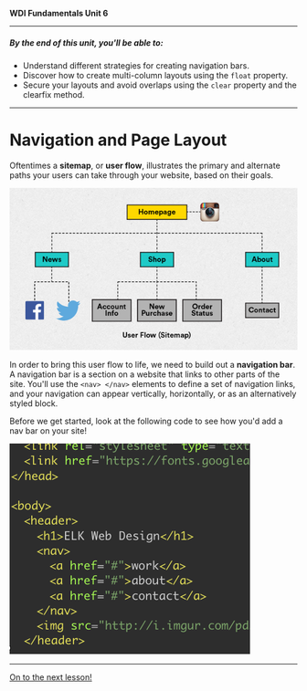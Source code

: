 **WDI Fundamentals Unit 6**

---

##### By the end of this unit, you'll be able to:

* Understand different strategies for creating navigation bars.
* Discover how to create multi-column layouts using the `float` property.
* Secure your layouts and avoid overlaps using the `clear` property and the clearfix method.

---

# Navigation and Page Layout

Oftentimes a **sitemap**, or **user flow**, illustrates the primary and alternate paths your users can take through your website, based on their goals.

![](assets/navigation-and-page-layout-intro/userflow.png)

In order to bring this user flow to life, we need to build out a **navigation bar**. A navigation bar is a section on a website that links to other parts of the site. You'll use the `<nav> </nav>` elements to define a set of navigation links, and your navigation can appear vertically, horizontally, or as an alternatively styled block.

Before we get started, look at the following code to see how you'd add a nav bar on your site!

![](assets/navigation-and-page-layout-intro/nav.png)

---

[On to the next lesson!](vertical-navigation.md)
